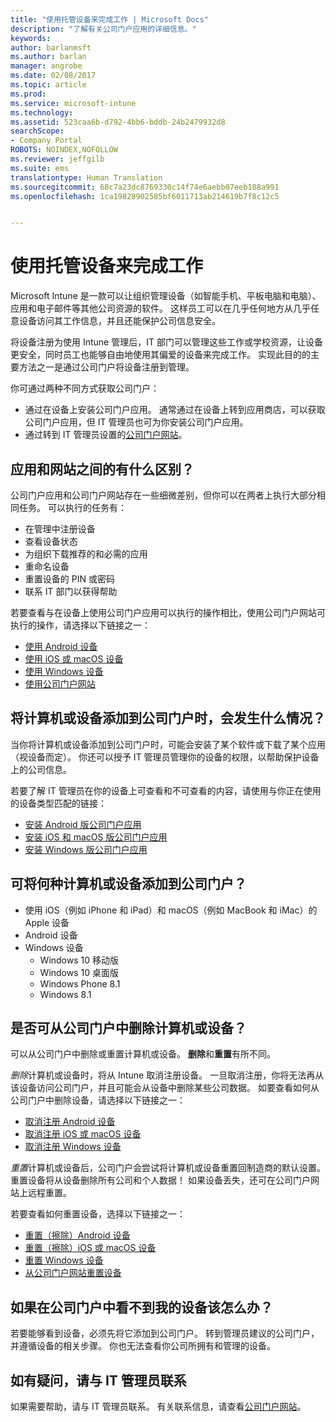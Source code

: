 ```yaml
---
title: "使用托管设备来完成工作 | Microsoft Docs"
description: "了解有关公司门户应用的详细信息。"
keywords: 
author: barlanmsft
ms.author: barlan
manager: angrobe
ms.date: 02/08/2017
ms.topic: article
ms.prod: 
ms.service: microsoft-intune
ms.technology: 
ms.assetid: 523caa6b-d792-4bb6-bddb-24b2479932d8
searchScope:
- Company Portal
ROBOTS: NOINDEX,NOFOLLOW
ms.reviewer: jeffgilb
ms.suite: ems
translationtype: Human Translation
ms.sourcegitcommit: 68c7a23dc8769330c14f74e6aebb07eeb188a991
ms.openlocfilehash: 1ca19828902585bf6011713ab214619b7f8c12c5


---
```


# <a name="using-managed-devices-to-get-work-done"></a>使用托管设备来完成工作
Microsoft Intune 是一款可以让组织管理设备（如智能手机、平板电脑和电脑）、应用和电子邮件等其他公司资源的软件。 这样员工可以在几乎任何地方从几乎任意设备访问其工作信息，并且还能保护公司信息安全。

将设备注册为使用 Intune 管理后，IT 部门可以管理这些工作或学校资源，让设备更安全，同时员工也能够自由地使用其偏爱的设备来完成工作。 实现此目的的主要方法之一是通过公司门户将设备注册到管理。

你可通过两种不同方式获取公司门户：

- 通过在设备上安装公司门户应用。 通常通过在设备上转到应用商店，可以获取公司门户应用，但 IT 管理员也可为你安装公司门户应用。
- 通过转到 IT 管理员设置的[公司门户网站](http://portal.manage.microsoft.com)。

## <a name="whats-the-difference-between-the-app-and-the-website"></a>应用和网站之间的有什么区别？
公司门户应用和公司门户网站存在一些细微差别，但你可以在两者上执行大部分相同任务。 可以执行的任务有：

- 在管理中注册设备
- 查看设备状态
- 为组织下载推荐的和必需的应用
- 重命名设备
- 重置设备的 PIN 或密码
- 联系 IT 部门以获得帮助

若要查看与在设备上使用公司门户应用可以执行的操作相比，使用公司门户网站可执行的操作，请选择以下链接之一：

- [使用 Android 设备](using-your-android-device-with-intune.md)
- [使用 iOS 或 macOS 设备](using-your-ios-or-macOS-device-with-intune.md)
- [使用 Windows 设备](using-your-windows-device-with-intune.md)
- [使用公司门户网站](using-the-intune-company-portal-website.md)

## <a name="what-happens-when-you-add-a-computer-or-device-to-the-company-portal"></a>将计算机或设备添加到公司门户时，会发生什么情况？
当你将计算机或设备添加到公司门户时，可能会安装了某个软件或下载了某个应用（视设备而定）。 你还可以授予 IT 管理员管理你的设备的权限，以帮助保护设备上的公司信息。

若要了解 IT 管理员在你的设备上可查看和不可查看的内容，请使用与你正在使用的设备类型匹配的链接：

- [安装 Android 版公司门户应用](what-happens-if-you-install-the-company-portal-app-and-enroll-your-device-in-intune-android.md)
- [安装 iOS 和 macOS 版公司门户应用](what-happens-if-you-install-the-company-portal-app-and-enroll-your-device-in-intune-ios.md)
- [安装 Windows 版公司门户应用](what-can-your-it-administrator-see-when-you-enroll-your-device-in-intune-windows.md)

## <a name="what-kind-of-computers-or-devices-can-you-add-to-the-company-portal"></a>可将何种计算机或设备添加到公司门户？
-   使用 iOS（例如 iPhone 和 iPad）和 macOS（例如 MacBook 和 iMac）的 Apple 设备
-   Android 设备
-   Windows 设备
    -   Windows 10 移动版
    -   Windows 10 桌面版
    -   Windows Phone 8.1
    -   Windows 8.1

## <a name="can-you-remove-a-computer-or-device-from-the-company-portal"></a>是否可从公司门户中删除计算机或设备？
可以从公司门户中删除或重置计算机或设备。 **删除**和**重置**有所不同。

*删除*计算机或设备时，将从 Intune 取消注册设备。 一旦取消注册，你将无法再从该设备访问公司门户，并且可能会从设备中删除某些公司数据。 如要查看如何从公司门户中删除设备，请选择以下链接之一：

- [取消注册 Android 设备](unenroll-your-device-from-intune-android.md)
- [取消注册 iOS 或 macOS 设备](unenroll-your-device-from-intune-ios.md)
- [取消注册 Windows 设备](unenroll-your-device-from-intune-windows.md)

*重置*计算机或设备后，公司门户会尝试将计算机或设备重置回制造商的默认设置。 重置设备将从设备删除所有公司和个人数据！ 如果设备丢失，还可在公司门户网站上远程重置。

若要查看如何重置设备，选择以下链接之一：

- [重置（擦除）Android 设备](reset-erase-your-lost-or-stolen-device-android.md)
- [重置（擦除）iOS 或 macOS 设备](reset-erase-your-lost-or-stolen-device-ios.md)
- [重置 Windows 设备](reset-erase-your-lost-or-stolen-device-windows.md)
- [从公司门户网站重置设备](reset-your-device-cpwebsite.md)

## <a name="what-if-i-cant-see-my-device-in-the-company-portal"></a>如果在公司门户中看不到我的设备该怎么办？
若要能够看到设备，必须先将它添加到公司门户。 转到管理员建议的公司门户，并遵循设备的相关步骤。 你也无法查看你公司所拥有和管理的设备。

## <a name="if-you-have-questions-contact-your-it-admin"></a>如有疑问，请与 IT 管理员联系
如果需要帮助，请与 IT 管理员联系。 有关联系信息，请查看[公司门户网站](http://portal.manage.microsoft.com)。



<!--HONumber=Feb17_HO2-->


